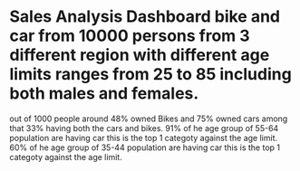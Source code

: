 # Sales Analysis Dashboard bike and car from 10000 persons from 3 different region with different age limits ranges from 25 to 85 including both males and females.
out of 1000 people around 48% owned Bikes and 75% owned cars among that 33% having both the cars and bikes.
91% of he age group of 55-64 population are having car this is the top 1 categoty against the age limit.
60% of he age group of 35-44 population are having car this is the top 1 categoty against the age limit.

